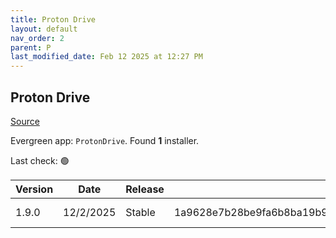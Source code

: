 ```yaml
---
title: Proton Drive
layout: default
nav_order: 2
parent: P
last_modified_date: Feb 12 2025 at 12:27 PM
---
```


## Proton Drive

[Source](https://proton.me/drive/)

Evergreen app: `ProtonDrive`. Found **1** installer.

Last check: 🟢

| Version | Date      | Release | Sha512                                                                                                                           | Type | URI                                                                                                                                                                            |
| ------- | --------- | ------- | -------------------------------------------------------------------------------------------------------------------------------- | ---- | ------------------------------------------------------------------------------------------------------------------------------------------------------------------------------ |
| 1.9.0   | 12/2/2025 | Stable  | 1a9628e7b28be9fa6b8ba19b96e70661d9c7accc6682aca769402873a93939f21649a088964d9dbd343532089ca1eaa91c2f318f5d7b15742f93ddf768d1c07e | exe  | [https://proton.me/download/drive/windows/1.9.0/x64/Proton%20Drive%20Setup%201.9.0.exe](https://proton.me/download/drive/windows/1.9.0/x64/Proton%20Drive%20Setup%201.9.0.exe) |
